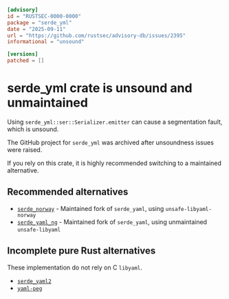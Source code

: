 ```toml
[advisory]
id = "RUSTSEC-0000-0000"
package = "serde_yml"
date = "2025-09-11"
url = "https://github.com/rustsec/advisory-db/issues/2395"
informational = "unsound"

[versions]
patched = []
```

# serde_yml crate is unsound and unmaintained

Using `serde_yml::ser::Serializer.emitter` can cause a segmentation fault, which is unsound.

The GitHub project for `serde_yml` was archived after unsoundness issues were raised.

If you rely on this crate, it is highly recommended switching to a maintained alternative.

## Recommended alternatives

- [`serde_norway`](https://crates.io/crates/serde_norway) - Maintained fork of `serde_yaml`, using `unsafe-libyaml-norway`
- [`serde_yaml_ng`](https://crates.io/crates/serde_yaml_ng) - Maintained fork of `serde_yaml`, using unmaintained `unsafe-libyaml`

## Incomplete pure Rust alternatives

These implementation do not rely on C `libyaml`.

- [`serde_yaml2`](https://crates.io/crates/serde_yaml2)
- [`yaml-peg`](https://crates.io/crates/yaml-peg)
